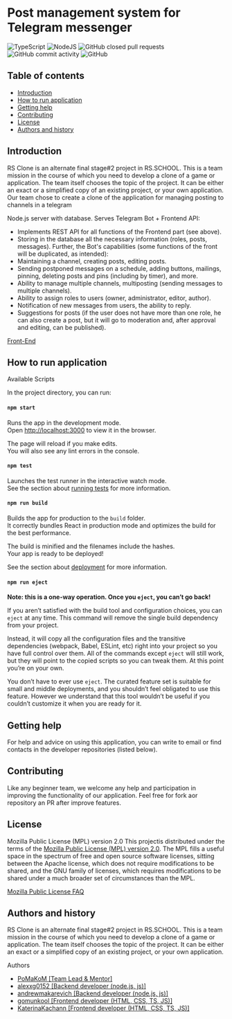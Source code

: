 # Post management system for Telegram messenger

![TypeScript](https://img.shields.io/badge/typescript-%23007ACC.svg?style=for-the-badge&logo=typescript&logoColor=white)
![NodeJS](https://img.shields.io/badge/node.js-6DA55F?style=for-the-badge&logo=node.js&logoColor=white)
![GitHub closed pull requests](https://img.shields.io/github/issues-pr-closed/PoMaKoM-RSTeam/send-to-telegram-back?style=for-the-badge)
![GitHub commit activity](https://img.shields.io/github/commit-activity/y/PoMaKoM-RSTeam/send-to-telegram-back?style=for-the-badge)
![GitHub](https://img.shields.io/github/license/PoMaKoM-RSTeam/send-to-telegram-back?style=for-the-badge)

## Table of contents

-   [Introduction](#introduction)
-   [How to run application](#how-to-run-application)
-   [Getting help](#getting-help)
-   [Contributing](#contributing)
-   [License](#license)
-   [Authors and history](#authors-and-history)

## Introduction

RS Clone is an alternate final stage#2 project in RS.SCHOOL. This is a team mission in the course of which you need to develop a clone of a game or application. The team itself chooses the topic of the project. It can be either an exact or a simplified copy of an existing project, or your own application.
Our team chose to create a clone of the application for managing posting to channels in a telegram

Node.js server with database. Serves Telegram Bot + Frontend API:

-   Implements REST API for all functions of the Frontend part (see above).
-   Storing in the database all the necessary information (roles, posts, messages).
    Further, the Bot's capabilities (some functions of the front will be duplicated, as intended):
-   Maintaining a channel, creating posts, editing posts.
-   Sending postponed messages on a schedule, adding buttons, mailings, pinning, deleting posts and pins (including by timer), and more.
-   Ability to manage multiple channels, multiposting (sending messages to multiple channels).
-   Ability to assign roles to users (owner, administrator, editor, author).
-   Notification of new messages from users, the ability to reply.
-   Suggestions for posts (if the user does not have more than one role, he can also create a post, but it will go to moderation and, after approval and editing, can be published).

[Front-End](https://github.com/PoMaKoM-RSTeam/send-to-telegram-front/blob/develop/README.md)

## How to run application

Available Scripts

In the project directory, you can run:

#### `npm start`

Runs the app in the development mode.\
Open [http://localhost:3000](http://localhost:3000) to view it in the browser.

The page will reload if you make edits.\
You will also see any lint errors in the console.

#### `npm test`

Launches the test runner in the interactive watch mode.\
See the section about [running tests](https://facebook.github.io/create-react-app/docs/running-tests) for more information.

#### `npm run build`

Builds the app for production to the `build` folder.\
It correctly bundles React in production mode and optimizes the build for the best performance.

The build is minified and the filenames include the hashes.\
Your app is ready to be deployed!

See the section about [deployment](https://facebook.github.io/create-react-app/docs/deployment) for more information.

#### `npm run eject`

**Note: this is a one-way operation. Once you `eject`, you can’t go back!**

If you aren’t satisfied with the build tool and configuration choices, you can `eject` at any time. This command will remove the single build dependency from your project.

Instead, it will copy all the configuration files and the transitive dependencies (webpack, Babel, ESLint, etc) right into your project so you have full control over them. All of the commands except `eject` will still work, but they will point to the copied scripts so you can tweak them. At this point you’re on your own.

You don’t have to ever use `eject`. The curated feature set is suitable for small and middle deployments, and you shouldn’t feel obligated to use this feature. However we understand that this tool wouldn’t be useful if you couldn’t customize it when you are ready for it.

## Getting help

For help and advice on using this application, you can write to email or find contacts in the developer repositories (listed below).

## Contributing

Like any beginner team, we welcome any help and participation in improving the functionality of our application. Feel free for fork aor repository an PR after improve features.

## License

Mozilla Public License (MPL) version 2.0
This projectis distributed under the terms of the [Mozilla Public License (MPL) version 2.0](https://www.mozilla.org/en-US/MPL/2.0/). The MPL fills a useful space in the spectrum of free and open source software licenses, sitting between the Apache license, which does not require modifications to be shared, and the GNU family of licenses, which requires modifications to be shared under a much broader set of circumstances than the MPL.

[Mozilla Public License FAQ](https://www.mozilla.org/en-US/MPL/2.0/FAQ/)

## Authors and history

RS Clone is an alternate final stage#2 project in RS.SCHOOL. This is a team mission in the course of which you need to develop a clone of a game or application. The team itself chooses the topic of the project. It can be either an exact or a simplified copy of an existing project, or your own application.

Authors

-   [PoMaKoM [Team Lead & Mentor]](https://github.com/PoMaKoM)
-   [alexxg0152 [Backend developer (node.js, js)]](https://github.com/alexxg0152)
-   [andrewmakarevich [Backend developer (node.js, js)]](https://github.com/andrewmakarevich)
-   [gomunkool [Frontend developer (HTML, CSS, TS, JS)]](https://github.com/gomunkool)
-   [KaterinaKachann [Frontend developer (HTML, CSS, TS, JS)]](https://github.com/KaterinaKachann)
